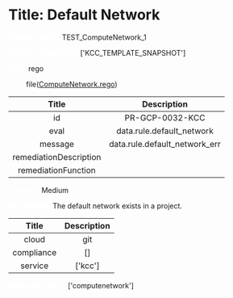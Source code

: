 



# Title: Default Network


***<font color="white">Master Test Id:</font>*** TEST_ComputeNetwork_1

***<font color="white">Master Snapshot Id:</font>*** ['KCC_TEMPLATE_SNAPSHOT']

***<font color="white">type:</font>*** rego

***<font color="white">rule:</font>*** file([ComputeNetwork.rego])  
  
  
  
  

|Title|Description|
| :---: | :---: |
|id|PR-GCP-0032-KCC|
|eval|data.rule.default_network|
|message|data.rule.default_network_err|
|remediationDescription||
|remediationFunction||


***<font color="white">Severity:</font>*** Medium

***<font color="white">Description:</font>*** The default network exists in a project.  
  
  

|Title|Description|
| :---: | :---: |
|cloud|git|
|compliance|[]|
|service|['kcc']|


***<font color="white">Resource Types:</font>*** ['computenetwork']


[ComputeNetwork.rego]: https://github.com/prancer-io/prancer-compliance-test/tree/master/google/kcc/ComputeNetwork.rego
